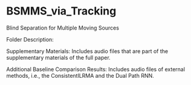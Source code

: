 # BSMMS_via_Tracking

Blind Separation for Multiple Moving Sources

Folder Description:

Supplementary Materials: Includes audio files that are part of the supplementary materials of the full paper. 

Additional Baseline Comparison Results: Includes audio files of external methods, i.e., the ConsistentILRMA and the Dual Path RNN. 
